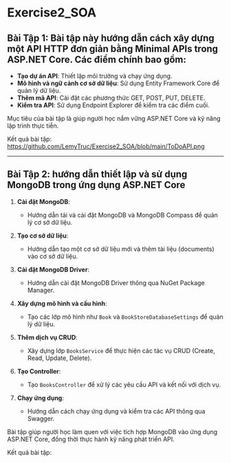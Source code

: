 # Exercise2_SOA
## Bài Tập 1: Bài tập này hướng dẫn cách xây dựng một API HTTP đơn giản bằng **Minimal APIs** trong ASP.NET Core. Các điểm chính bao gồm:

- **Tạo dự án API**: Thiết lập môi trường và chạy ứng dụng.
- **Mô hình và ngữ cảnh cơ sở dữ liệu**: Sử dụng Entity Framework Core để quản lý dữ liệu.
- **Thêm mã API**: Cài đặt các phương thức GET, POST, PUT, DELETE.
- **Kiểm tra API**: Sử dụng Endpoint Explorer để kiểm tra các điểm cuối.

Mục tiêu của bài tập là giúp người học nắm vững ASP.NET Core và kỹ năng lập trình thực tiễn.

Kết quả bài tập: https://github.com/LemyTruc/Exercise2_SOA/blob/main/ToDoAPI.png 

---

## Bài Tập 2: hướng dẫn thiết lập và sử dụng **MongoDB** trong ứng dụng ASP.NET Core

1. **Cài đặt MongoDB**:
   - Hướng dẫn tải và cài đặt MongoDB và MongoDB Compass để quản lý cơ sở dữ liệu.

2. **Tạo cơ sở dữ liệu**:
   - Hướng dẫn tạo một cơ sở dữ liệu mới và thêm tài liệu (documents) vào cơ sở dữ liệu.

3. **Cài đặt MongoDB Driver**:
   - Hướng dẫn cài đặt MongoDB Driver thông qua NuGet Package Manager.

4. **Xây dựng mô hình và cấu hình**:
   - Tạo các lớp mô hình như `Book` và `BookStoreDatabaseSettings` để quản lý dữ liệu.

5. **Thêm dịch vụ CRUD**:
   - Xây dựng lớp `BooksService` để thực hiện các tác vụ CRUD (Create, Read, Update, Delete).

6. **Tạo Controller**:
   - Tạo `BooksController` để xử lý các yêu cầu API và kết nối với dịch vụ.

7. **Chạy ứng dụng**:
   - Hướng dẫn cách chạy ứng dụng và kiểm tra các API thông qua Swagger.

Bài tập giúp người học làm quen với việc tích hợp MongoDB vào ứng dụng ASP.NET Core, đồng thời thực hành kỹ năng phát triển API.

Kết quả bài tập: 
